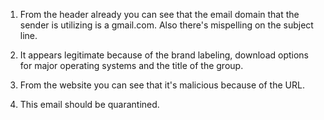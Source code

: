 1. From the header already you can see that the email domain that the sender is utilizing is a gmail.com. Also there's mispelling on the subject line.

2. It appears legitimate because of the brand labeling, download options for major operating systems and the title of the group.

3. From the website you can see that it's malicious because of the URL.

4. This email should be quarantined.
